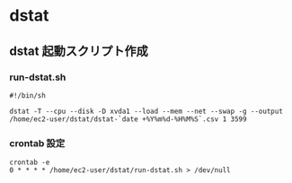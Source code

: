 # dstat

## dstat 起動スクリプト作成
### run-dstat.sh
```
#!/bin/sh

dstat -T --cpu --disk -D xvda1 --load --mem --net --swap -g --output /home/ec2-user/dstat/dstat-`date +%Y%m%d-%H%M%S`.csv 1 3599
```
### crontab 設定
```
crontab -e
0 * * * * /home/ec2-user/dstat/run-dstat.sh > /dev/null
```
